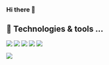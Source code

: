 ### Hi there 👋

## 🔧 Technologies & tools ...

![](https://img.shields.io/badge/OS-Windows-informational?style=for-the-badge&logo=Windows&logoColor=white&color=6e33ba)
![](https://img.shields.io/badge/OS-Linux-informational?style=for-the-badge&logo=Linux&logoColor=white&color=6e33ba)
![](https://img.shields.io/badge/Editor-VisualStudio-informational?style=for-the-badge&logo=visual-studio-code&logoColor=white&color=6e33ba)
![](https://img.shields.io/badge/Code-Angular-informational?style=for-the-badge&logo=angular&logoColor=white&color=6e33ba)
![](https://img.shields.io/badge/Code-C%23-informational?style=for-the-badge&logo=csharp&logoColor=white&color=6e33ba)


![](https://github-readme-stats.vercel.app/api?username=anuraghazra&show_icons=true&theme=radical)
<!--
**HACK1EXE/HACK1EXE** is a ✨ _special_ ✨ repository because its `README.md` (this file) appears on your GitHub profile.

Here are some ideas to get you started:

- 🔭 I’m currently working on ...
- 🌱 I’m currently learning ...
- 👯 I’m looking to collaborate on ...
- 🤔 I’m looking for help with ...
- 💬 Ask me about ...
- 📫 How to reach me: ...
- 😄 Pronouns: ...
- ⚡ Fun fact: ...
-->
